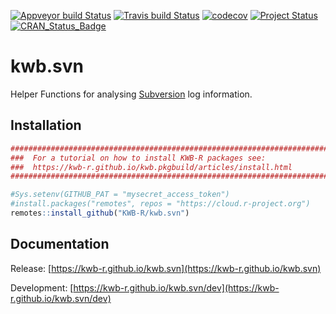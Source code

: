 [![Appveyor build Status](https://ci.appveyor.com/api/projects/status/github/KWB-R/kwb.svn?branch=master&svg=true)](https://ci.appveyor.com/project/KWB-R/kwb-svn/branch/master)
[![Travis build Status](https://travis-ci.org/KWB-R/kwb.svn.svg?branch=master)](https://travis-ci.org/KWB-R/kwb.svn)
[![codecov](https://codecov.io/github/KWB-R/kwb.svn/branch/master/graphs/badge.svg)](https://codecov.io/github/KWB-R/kwb.svn)
[![Project Status](https://img.shields.io/badge/lifecycle-experimental-orange.svg)](https://www.tidyverse.org/lifecycle/#experimental)
[![CRAN_Status_Badge](https://www.r-pkg.org/badges/version/kwb.svn)]()

# kwb.svn

Helper Functions for analysing [Subversion](https://subversion.apache.org/) log information.

## Installation

```r
###############################################################################
###  For a tutorial on how to install KWB-R packages see:
###  https://kwb-r.github.io/kwb.pkgbuild/articles/install.html 
###############################################################################

#Sys.setenv(GITHUB_PAT = "mysecret_access_token")
#install.packages("remotes", repos = "https://cloud.r-project.org")
remotes::install_github("KWB-R/kwb.svn")
```

## Documentation

Release: [https://kwb-r.github.io/kwb.svn](https://kwb-r.github.io/kwb.svn)

Development: [https://kwb-r.github.io/kwb.svn/dev](https://kwb-r.github.io/kwb.svn/dev)
